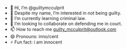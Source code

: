 - 👋 Hi, I’m @guiltymcculprit
- 👀 Despite my name, I’m interested in not being guilty.
- 🌱 I’m currently learning criminal law.
- 💞️ I’m looking to collaborate on defending me in court. 
- 📫 How to reach me <guilty_mcculprit@outlook.com>
- 😄 Pronouns: inno/cent
- ⚡ Fun fact: i am innocent


<!---
guiltymcculprit/guiltymcculprit is a ✨ special ✨ repository because its `README.md` (this file) appears on your GitHub profile.
You can click the Preview link to take a look at your changes.
--->



